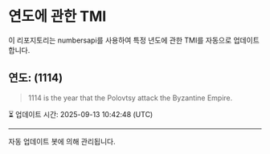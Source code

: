 
# 연도에 관한 TMI

이 리포지토리는 numbersapi를 사용하여 특정 년도에 관한 TMI를 자동으로 업데이트합니다.

## 연도: (1114)
> 1114 is the year that the Polovtsy attack the Byzantine Empire.

⏳ 업데이트 시간: 2025-09-13 10:42:48 (UTC)

---
자동 업데이트 봇에 의해 관리됩니다.
